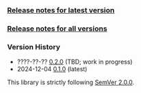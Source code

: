 ### [Release notes for latest version](latest.md)

### [Release notes for all versions](full.md)

### Version History

* ????-??-?? [0.2.0](0.2.0.md) (TBD; work in progress)
* 2024-12-04 [0.1.0](0.1.0.md) (latest)


This library is strictly following [SemVer 2.0.0](https://semver.org/spec/v2.0.0.html).
